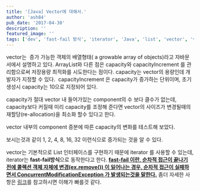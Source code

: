 ```yaml
---
title: '[Java] Vector에 대해서.'
author: 'ash84'
pub_date: '2017-04-30'
description: ''
featured_image: ''
tags: ['dev', 'fast-fail 방식', 'iterator', 'Java', 'list', 'vector', 'vector 성능', 'vector 최적화']
---
```


vector는  증가 가능한 객체의 배열형태( a growable array of objects)라고 자바문서에서 설명하고 있다. ArrayList와 다른 점은 capacity와 capacityIncrement 를 관리함으로써 저장용량 최적화를 시도한다는 점이다. capacity는 vector의 용량인데 개발자가 지정할 수 있다.  capacityIncrement 은 capacity가 증가하는 단위이며, 초기 생성시 capacity는 10으로 지정되어 있다. 

capacity가 절대 vector 내 들어가있는 component의 수 보다 클수가 없는데, capacity보다 커질때 미리 capacity를 조정해 준다면 vector의 사이즈가 변경될때의 재할당(re-allocation)을 최소화 할수 있다고 한다. 
 
vector 내부의 component 증분에 따른 capacity의 변화를 테스트해 보았다.

<script src="https://gist.github.com/4387524.js"></script>

보시는것과 같이 1, 2, 4, 8, 16, 32 이런식으로 증가되는 것을 알 수 있다.  

vector는 기본적으로 List 인터페이스를 구현하기 때문에 iterator 를 사용할 수 있는데, iterator는 **fast-fail방식**으로 동작한다고 한다. **[fast-fail 이란, 순차적 접근이 끝나기 전에 콜렉션 객체 자체에 변경(ex.remove()) 이 일어나는 경우, 순차적 접근이 실패하면서 ConcurrentModificationException 가 발생되는것을 말한다.](http://lng1982.tistory.com/95)** 좀더 자세한 사항은 [링크](http://lng1982.tistory.com/95)를 참고하시면 이해가 빠를것 같다.
 



